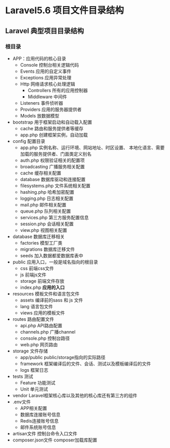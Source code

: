 # Laravel5.6 项目文件目录结构
## Laravel 典型项目目录结构
### 根目录 
- APP：应用代码的核心目录
    * Console 控制台相关逻辑代码
    * Events 应用的自定义事件
    * Exceptions 应用异常处理
    * Http 网络请求核心处理逻辑
        * Controllers 所有的应用控制器
        * Middleware 中间件
    * Listeners 事件侦听器
    * Providers 应用的服务器提供者
    * Models 放数据模型         
- bootstrap 用于框架启动和自动载入配置
    * cache 路由和服务提供者等缓存
    * app.php 创建框架实例，自动加载
- config 配置目录
    * app.php 实例名称、运行环境、网站地址、时区设置、
        本地化语言、需要加载的服务提供者、门面类定义别名
    * auth.php 权限验证相关的配置项
    * broadcasting 广播服务相关配置
    * cache 缓存相关配置
    * database 数据库驱动和连接配置
    * filesystems.php 文件系统相关配置
    * hashing.php 哈希加密配置
    * logging.php 日志相关配置
    * mail.php 邮件相关配置
    * queue.php 队列相关配置
    * services.php 第三方服务配置信息
    * session.php 会话相关配置
    * view.php 视图相关配置
- database 数据库迁移相关
    * factories 模型工厂类
    * migrations 数据库迁移文件
    * seeds 加入数据都爱数据库表中
- public 应用入口，一般是域名指向的根目录
    * css 前端css文件
    * js 前端js文件
    * storage 前端文件存放
    * index.php __应用的入口__
- resources 模板文件和语言包文件
    * assets 编译前的sass 和 js 文件
    * lang 语言包文件
    * views 应用的模板文件
- routes 路由配置文件
    * api.php API路由配置
    * channels.php 广播channel
    * console.php 控制台路径
    * web.php 网页路由
- storage 文件存储
    * app/public public/storage指向的实际路径
    * framework 框架编译后的文件、会话、测试以及模板编译后的文件
    * logs 框架日志
- tests 测试
    * Feature 功能测试
    * Unit 单元测试
- vendor Laravel框架核心库以及其他的核心库还有第三方的组件
- .env文件
    * APP相关配置
    * 数据库连接账号信息
    * Redis连接账号信息
    * 邮件系统账号信息
- artisan文件 控制台命令入口文件
- composer.json文件 composer加载库配置



